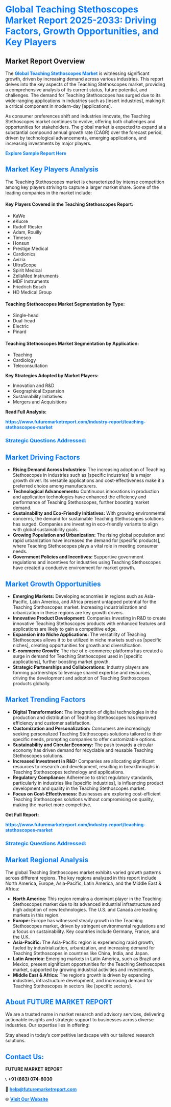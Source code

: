 <h1 style="color: #007BFF;">Global Teaching Stethoscopes Market Report 2025-2033: Driving Factors, Growth Opportunities, and Key Players</h1>

<section id="overview">
<h2>Market Report Overview</h2>
<p>The <a href="https://www.futuremarketreport.com/industry-report/teaching-stethoscopes-market" style="color: #007BFF; text-decoration: none;"><strong>Global Teaching Stethoscopes Market</strong></a> is witnessing significant growth, driven by increasing demand across various industries. This report delves into the key aspects of the Teaching Stethoscopes market, providing a comprehensive analysis of its current status, future potential, and challenges. The demand for Teaching Stethoscopes has surged due to its wide-ranging applications in industries such as [insert industries], making it a critical component in modern-day [applications].</p>
<p>As consumer preferences shift and industries innovate, the Teaching Stethoscopes market continues to evolve, offering both challenges and opportunities for stakeholders. The global market is expected to expand at a substantial compound annual growth rate (CAGR) over the forecast period, driven by technological advancements, emerging applications, and increasing investments by major players.</p>
</section>

<section id="overview">
<p><a href="https://www.futuremarketreport.com/request-sample/reportId=110072" style="color: #007BFF; text-decoration: none;"><strong>Explore Sample Report Here</strong></a></p>
</section>

<section id="key-players">
<h2 style="color: #007BFF;">Market Key Players Analysis</h2>
<p>The Teaching Stethoscopes market is characterized by intense competition among key players striving to capture a larger market share. Some of the leading companies in the market include:</p>
<h4>Key Players Covered in the Teaching Stethoscopes Report:</h4>
<ul><li>KaWe</li><li>eKuore</li><li>Rudolf Riester</li><li>Adam, Rouilly</li><li>Timesco</li><li>Honsun</li><li>Prestige Medical</li><li>Cardionics</li><li>Avizia</li><li>UltraScope</li><li>Spirit Medical</li><li>ZellaMed Instruments</li><li>MDF Instruments</li><li>Friedrich Bosch</li><li>HD Medical Group</li></ul>
<h4>Teaching Stethoscopes Market Segmentation by Type:</h4>
<ul><li>Single-head</li><li>Dual-head</li><li>Electric</li><li>Pinard</li></ul>

<h4>Teaching Stethoscopes Market Segmentation by Application:</h4>
<ul><li>Teaching</li><li>Cardiology</li><li>Teleconsultation</li></ul>
<p><strong>Key Strategies Adopted by Market Players:</strong></p>
<ul>
<li>Innovation and R&D</li>
<li>Geographical Expansion</li>
<li>Sustainability Initiatives</li>
<li>Mergers and Acquisitions</li>
</ul>
</section>

<section>
<p><strong>Read Full Analysis: </strong></p><a href="https://www.futuremarketreport.com/industry-report/teaching-stethoscopes-market" style="color: #007BFF; text-decoration: none;"><strong>https://www.futuremarketreport.com/industry-report/teaching-stethoscopes-market</strong></a>
<h3 style="color: #007BFF;">Strategic Questions Addressed:</h3>
</section>

<section id="driving-factors">
<h2 style="color: #007BFF;">Market Driving Factors</h2>
<ul>
<li><strong>Rising Demand Across Industries:</strong> The increasing adoption of Teaching Stethoscopes in industries such as [specific industries] is a major growth driver. Its versatile applications and cost-effectiveness make it a preferred choice among manufacturers.</li>
<li><strong>Technological Advancements:</strong> Continuous innovations in production and application technologies have enhanced the efficiency and performance of Teaching Stethoscopes, further boosting market demand.</li>
<li><strong>Sustainability and Eco-Friendly Initiatives:</strong> With growing environmental concerns, the demand for sustainable Teaching Stethoscopes solutions has surged. Companies are investing in eco-friendly variants to align with global sustainability goals.</li>
<li><strong>Growing Population and Urbanization:</strong> The rising global population and rapid urbanization have increased the demand for [specific products], where Teaching Stethoscopes plays a vital role in meeting consumer needs.</li>
<li><strong>Government Policies and Incentives:</strong> Supportive government regulations and incentives for industries using Teaching Stethoscopes have created a conducive environment for market growth.</li>
</ul>
</section>

<section id="growth-opportunities">
<h2 style="color: #007BFF;">Market Growth Opportunities</h2>
<ul>
<li><strong>Emerging Markets:</strong> Developing economies in regions such as Asia-Pacific, Latin America, and Africa present untapped potential for the Teaching Stethoscopes market. Increasing industrialization and urbanization in these regions are key growth drivers.</li>
<li><strong>Innovative Product Development:</strong> Companies investing in R&D to create innovative Teaching Stethoscopes products with enhanced features and applications are likely to gain a competitive edge.</li>
<li><strong>Expansion into Niche Applications:</strong> The versatility of Teaching Stethoscopes allows it to be utilized in niche markets such as [specific niches], creating opportunities for growth and diversification.</li>
<li><strong>E-commerce Growth:</strong> The rise of e-commerce platforms has created a surge in demand for Teaching Stethoscopes used in [specific applications], further boosting market growth.</li>
<li><strong>Strategic Partnerships and Collaborations:</strong> Industry players are forming partnerships to leverage shared expertise and resources, driving the development and adoption of Teaching Stethoscopes products globally.</li>
</ul>
</section>

<section id="trending-factors">
<h2 style="color: #007BFF;">Market Trending Factors</h2>
<ul>
<li><strong>Digital Transformation:</strong> The integration of digital technologies in the production and distribution of Teaching Stethoscopes has improved efficiency and customer satisfaction.</li>
<li><strong>Customization and Personalization:</strong> Consumers are increasingly seeking personalized Teaching Stethoscopes solutions tailored to their specific needs, prompting companies to offer customizable options.</li>
<li><strong>Sustainability and Circular Economy:</strong> The push towards a circular economy has driven demand for recyclable and reusable Teaching Stethoscopes solutions.</li>
<li><strong>Increased Investment in R&D:</strong> Companies are allocating significant resources to research and development, resulting in breakthroughs in Teaching Stethoscopes technology and applications.</li>
<li><strong>Regulatory Compliance:</strong> Adherence to strict regulatory standards, particularly in industries like [specific industries], is influencing product development and quality in the Teaching Stethoscopes market.</li>
<li><strong>Focus on Cost-Effectiveness:</strong> Businesses are exploring cost-efficient Teaching Stethoscopes solutions without compromising on quality, making the market more competitive.</li>
</ul>
</section>

<section>
<p><strong>Get Full Report: </strong></p><a href="https://www.futuremarketreport.com/industry-report/teaching-stethoscopes-market" style="color: #007BFF; text-decoration: none;"><strong>https://www.futuremarketreport.com/industry-report/teaching-stethoscopes-market</strong></a>
<h3 style="color: #007BFF;">Strategic Questions Addressed:</h3>
</section>


<section id="regional-analysis">
<h2 style="color: #007BFF;">Market Regional Analysis</h2>
<p>The global Teaching Stethoscopes market exhibits varied growth patterns across different regions. The key regions analyzed in this report include North America, Europe, Asia-Pacific, Latin America, and the Middle East & Africa:</p>
<ul>
<li><strong>North America:</strong> This region remains a dominant player in the Teaching Stethoscopes market due to its advanced industrial infrastructure and high adoption of new technologies. The U.S. and Canada are leading markets in this region.</li>
<li><strong>Europe:</strong> Europe has witnessed steady growth in the Teaching Stethoscopes market, driven by stringent environmental regulations and a focus on sustainability. Key countries include Germany, France, and the U.K.</li>
<li><strong>Asia-Pacific:</strong> The Asia-Pacific region is experiencing rapid growth, fueled by industrialization, urbanization, and increasing demand for Teaching Stethoscopes in countries like China, India, and Japan.</li>
<li><strong>Latin America:</strong> Emerging markets in Latin America, such as Brazil and Mexico, present significant opportunities for the Teaching Stethoscopes market, supported by growing industrial activities and investments.</li>
<li><strong>Middle East & Africa:</strong> The region’s growth is driven by expanding industries, infrastructure development, and increasing demand for Teaching Stethoscopes in sectors like [specific sectors].</li>
</ul>
</section>

<footer>
<h2 style="color: #007BFF;">About FUTURE MARKET REPORT</h2>
<p>We are a trusted name in market research and advisory services, delivering actionable insights and strategic support to businesses across diverse industries. Our expertise lies in offering:</p>

<p>Stay ahead in today’s competitive landscape with our tailored research solutions.</p>

<h2 style="color: #007BFF;">Contact Us:</h2>
<p><strong>FUTURE MARKET REPORT</strong></p>
<p>📞 <strong>+91 (883) 074-8030</strong></p>
<p>📧 <strong><a href="mailto:help@futuremarketreport.com" style="color: #007BFF;">help@futuremarketreport.com</a></strong></p>
<p>🌐 <strong><a href="https://www.futuremarketreport.com/" style="color: #007BFF;">Visit Our Website</a></strong></p>
</footer>